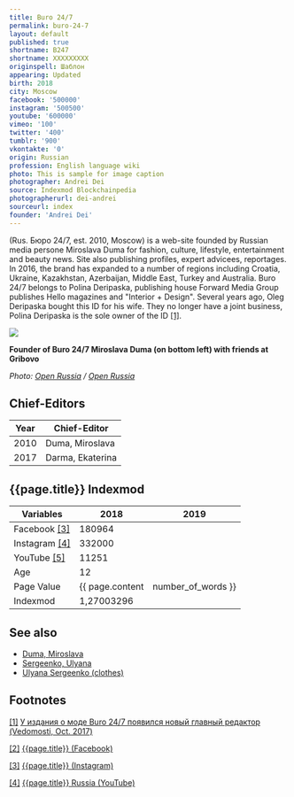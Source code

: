 ```yaml
---
title: Buro 24/7
permalink: buro-24-7
layout: default
published: true
shortname: B247
shortname: XXXXXXXXX
originspell: Шаблон
appearing: Updated
birth: 2018
city: Moscow
facebook: '500000'
instagram: '500500'
youtube: '600000'
vimeo: '100'
twitter: '400'
tumblr: '900'
vkontakte: '0'
origin: Russian
profession: English language wiki
photo: This is sample for image caption
photographer: Andrei Dei
source: Indexmod Blockchainpedia
photographerurl: dei-andrei
sourceurl: index
founder: 'Andrei Dei'
---
```

(Rus. Бюро 24/7, est. 2010, Moscow) is a web-site founded by Russian media persone Miroslava Duma for fashion, culture, lifestyle, entertainment and beauty news. Site also publishing profiles, expert advicees, reportages. In 2016, the brand has expanded to a number of regions including Croatia, Ukraine, Kazakhstan, Azerbaijan, Middle East, Turkey and Australia. Buro 24/7 belongs to Polina Deripaska, publishing house Forward Media Group publishes Hello magazines and "Interior + Design". Several years ago, Oleg Deripaska bought this ID for his wife. They no longer have a joint business, Polina Deripaska is the sole owner of the ID <span id="a1">[\[1\]](#f1)</span>.

![](https://cdn.openrussia.org/media/content/main@2x/2017-03-08_20-36-04__b41e3694-0425-11e7-a975-06f7ed071225.jpg)

**Founder of Buro 24/7 Miroslava Duma (on bottom left) with friends at Gribovo**

*Photo: [Open Russia](open-russia) / [Open Russia](open-russia)*

## Chief-Editors

|Year|Chief-Editor|
|----|---|
|2010|Duma, Miroslava|
|2017|Darma, Ekaterina|

## {{page.title}} Indexmod

|Variables|2018|2019|
|-|-|-|
|Facebook <span id="a3">[\[3\]](#f3)</span>|180964||
|Instagram <span id="a4">[\[4\]](#f4)</span>|332000||
|YouTube <span id="a5">[\[5\]](#f5)</span>|11251||
|Age|12||
|Page Value|{{ page.content | number_of_words }}||
|Indexmod|1,27003296||

## See also

+ [Duma, Miroslava](duma-miroslava)
+ [Sergeenko, Ulyana](sergeenko-ulyana)
+ [Ulyana Sergeenko (clothes)](ulyana-sergeenko-clothes)

## Footnotes

[[1]](#a1) <span id="f1"></span> [У издания о моде Buro 24/7 появился новый главный редактор (Vedomosti, Oct. 2017)](https://www.vedomosti.ru/technology/news/2017/10/30/739822-buro-247)

[[2]](#a2) <span id="f2"></span> [{{page.title}} (Facebook)](https://www.facebook.com/Buro247/)

[[3]](#a3) <span id="f3"></span> [{{page.title}} (Instagram)](https://www.instagram.com/buro247ru/?hl=ru)

[[4]](#a4) <span id="f4"></span> [{{page.title}} Russia (YouTube)](https://www.youtube.com/channel/UCE0w0Nyu7XjBSoF9o1LBDLA/about)
